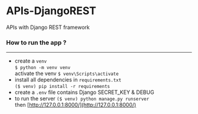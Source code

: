 # APIs-DjangoREST
APIs with Django REST framework  

### How to run the app ?
-------------------------------------

- create a ```venv```  
```$ python -m venv venv```  
activate the venv ```$ venv\Scripts\activate```  
- install all dependencies in ```requirements.txt```  
```($ venv) pip install -r requirements```
- create a ```.env``` file contains Django SECRET_KEY & DEBUG
- to run the server
```($ venv) python manage.py runserver```  
then [http://127.0.0.1:8000/](http://127.0.0.1:8000/)
